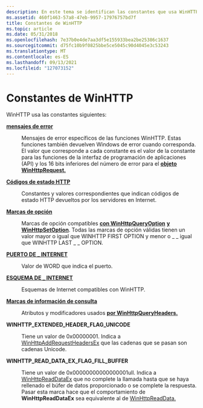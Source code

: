 ```yaml
---
description: En este tema se identifican las constantes que usa WinHTTP.
ms.assetid: 460f1463-57a8-47eb-9957-17976757bd7f
title: Constantes de WinHTTP
ms.topic: article
ms.date: 05/31/2018
ms.openlocfilehash: 7e37b0e4de7aa3df5e155933bea2be25386c1637
ms.sourcegitcommit: d75fc10b9f0825bbe5ce5045c90d4045e3c53243
ms.translationtype: MT
ms.contentlocale: es-ES
ms.lasthandoff: 09/13/2021
ms.locfileid: "127073152"
---
```

# <a name="winhttp-constants"></a>Constantes de WinHTTP

WinHTTP usa las constantes siguientes:

<dl>

<dt>

[**mensajes de error**](error-messages.md)
</dt> <dd>

Mensajes de error específicos de las funciones WinHTTP. Estas funciones también devuelven Windows de error cuando corresponda. El valor que corresponde a cada constante es el valor de la constante para las funciones de la interfaz de programación de aplicaciones (API) y los 16 bits inferiores del número de error para el [**objeto WinHttpRequest.**](winhttprequest.md)

</dd> <dt>

[**Códigos de estado HTTP**](http-status-codes.md)
</dt> <dd>

Constantes y valores correspondientes que indican códigos de estado HTTP devueltos por los servidores en Internet.

</dd> <dt>

[**Marcas de opción**](option-flags.md)
</dt> <dd>

Marcas de opción compatibles [**con WinHttpQueryOption**](/windows/desktop/api/Winhttp/nf-winhttp-winhttpqueryoption) [**y WinHttpSetOption**](/windows/desktop/api/Winhttp/nf-winhttp-winhttpsetoption). Todas las marcas de opción válidas tienen un valor mayor o igual que WINHTTP FIRST OPTION y menor o \_ \_ igual que WINHTTP LAST \_ \_ OPTION.

</dd> <dt>

[**PUERTO DE \_ INTERNET**](internet-port.md)
</dt> <dd>

Valor de WORD que indica el puerto.

</dd> <dt>

[**ESQUEMA DE \_ INTERNET**](internet-scheme.md)
</dt> <dd>

Esquemas de Internet compatibles con WinHTTP.

</dd>

<dt>

[**Marcas de información de consulta**](query-info-flags.md)
</dt>
<dd>

Atributos y modificadores usados [**por WinHttpQueryHeaders.**](/windows/desktop/api/Winhttp/nf-winhttp-winhttpqueryheaders)
</dd>

<dt>

**WINHTTP_EXTENDED_HEADER_FLAG_UNICODE**
</dt>
<dd>

Tiene un valor de 0x00000001. Indica a [WinHttpAddRequestHeadersEx](/windows/win32/api/winhttp/nf-winhttp-winhttpaddrequestheadersex) que las cadenas que se pasan son cadenas Unicode.
</dd>

<dt>

**WINHTTP_READ_DATA_EX_FLAG_FILL_BUFFER**
</dt>
<dd>

Tiene un valor de 0x00000000000000001ull. Indica a [WinHttpReadDataEx](/windows/win32/api/winhttp/nf-winhttp-winhttpreaddataex) que no complete la llamada hasta que se haya rellenado el búfer de datos proporcionado o se complete la respuesta. Pasar esta marca hace que el comportamiento de **WinHttpReadDataEx** sea equivalente al de [WinHttpReadData.](/windows/win32/api/winhttp/nf-winhttp-winhttpreaddata)
</dd>

</dl>
